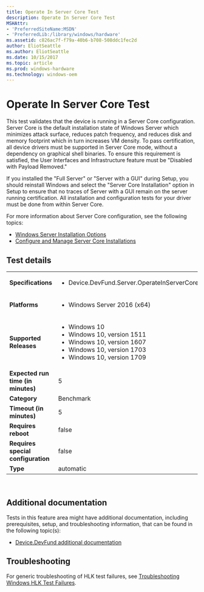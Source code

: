 ```yaml
---
title: Operate In Server Core Test
description: Operate In Server Core Test
MSHAttr:
- 'PreferredSiteName:MSDN'
- 'PreferredLib:/library/windows/hardware'
ms.assetid: c826ac7f-f79a-40b6-b708-508ddc1fec2d
author: EliotSeattle
ms.author: EliotSeattle
ms.date: 10/15/2017
ms.topic: article
ms.prod: windows-hardware
ms.technology: windows-oem
---
```


# <span id="p_hlk_test.ac3eb111-539a-4b7b-93f2-d542bd8a2135"></span>Operate In Server Core Test


This test validates that the device is running in a Server Core configuration. Server Core is the default installation state of Windows Server which minimizes attack surface, reduces patch frequency, and reduces disk and memory footprint which in turn increases VM density. To pass certification, all device drivers must be supported in Server Core mode, without a dependency on graphical shell binaries. To ensure this requirement is satisfied, the User Interfaces and Infrastructure feature must be "Disabled with Payload Removed."

If you installed the "Full Server" or "Server with a GUI" during Setup, you should reinstall Windows and select the "Server Core Installation" option in Setup to ensure that no traces of Server with a GUI remain on the server running certification. All installation and configuration tests for your driver must be done from within Server Core.

For more information about Server Core configuration, see the following topics:

-   [Windows Server Installation Options](https://technet.microsoft.com/en-us/windows-server-docs/get-started/installation-options-for-windows-server-2016-technical-preview)
-   [Configure and Manage Server Core Installations](http://technet.microsoft.com/en-us/library/jj574091.aspx)

## Test details
|||
|---|---|
| **Specifications**  | <ul><li>Device.DevFund.Server.OperateInServerCore</li></ul> |  
| **Platforms**   | <ul><li>Windows Server 2016 (x64)</li></ul> |
| **Supported Releases** | <ul><li>Windows 10</li><li>Windows 10, version 1511</li><li>Windows 10, version 1607</li><li>Windows 10, version 1703</li><li>Windows 10, version 1709</li></ul> |
|**Expected run time (in minutes)**| 5 |
|**Category**| Benchmark |
|**Timeout (in minutes)**| 5 |
|**Requires reboot**| false |
|**Requires special configuration**| false |
|**Type**| automatic |

 

## <span id="Additional_documentation"></span><span id="additional_documentation"></span><span id="ADDITIONAL_DOCUMENTATION"></span>Additional documentation


Tests in this feature area might have additional documentation, including prerequisites, setup, and troubleshooting information, that can be found in the following topic(s):

-   [Device.DevFund additional documentation](device-devfund-additional-documentation.md)

## <span id="Troubleshooting"></span><span id="troubleshooting"></span><span id="TROUBLESHOOTING"></span>Troubleshooting


For generic troubleshooting of HLK test failures, see [Troubleshooting Windows HLK Test Failures](..\user\troubleshooting-windows-hlk-test-failures.md).

 

 







